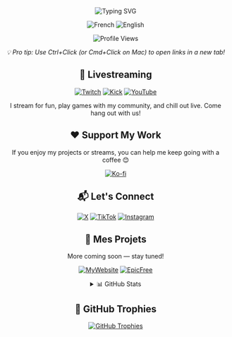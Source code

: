 <div align="center">
  <img src="https://readme-typing-svg.herokuapp.com?font=Fira+Code&size=32&duration=3000&pause=1000&color=6A5ACD&center=true&vCenter=true&width=600&lines=Salut+👋+I'm+Apo!;French+Streamer;Hobbyist+Developer;Ko-fi+lover" alt="Typing SVG" />

  <p align="center">
    <img src="https://img.shields.io/badge/🇫🇷_French-Native-blue?style=for-the-badge&labelColor=1a1b27" alt="French" />
    <img src="https://img.shields.io/badge/🇬🇧_English-Learning-blue?style=for-the-badge&labelColor=1a1b27" alt="English" />
  </p>

  <div align="center">
    <img src="https://komarev.com/ghpvc/?username=apolololo&style=for-the-badge&color=6A5ACD" alt="Profile Views" />
  </div>

  <p><em>💡 Pro tip: Use Ctrl+Click (or Cmd+Click on Mac) to open links in a new tab!</em></p>
</div>

<div align="center">
  <h2>🎥 Livestreaming</h2>

  [![Twitch](https://img.shields.io/badge/Twitch-9146FF?style=for-the-badge&logo=twitch&logoColor=white)](https://www.twitch.tv/tryh_apo)
  [![Kick](https://img.shields.io/badge/Kick-53FC18?style=for-the-badge&logo=kick&logoColor=white)](https://kick.com/tryh-apo)
  [![YouTube](https://img.shields.io/badge/YouTube-FF0000?style=for-the-badge&logo=youtube&logoColor=white)](https://www.youtube.com/@tryhapo)
</div>

<p align="center">I stream for fun, play games with my community, and chill out live. Come hang out with us!</p>

<div align="center">
  <h2>❤️ Support My Work</h2>
  <p>If you enjoy my projects or streams, you can help me keep going with a coffee 😊</p>

  [![Ko-fi](https://img.shields.io/badge/Buy%20Me%20a%20Coffee-FF5E5B?style=for-the-badge&logo=ko-fi&logoColor=white)](https://ko-fi.com/apo__)
</div>

<div align="center">
  <h2>📬 Let's Connect</h2>

  [![X](https://img.shields.io/badge/X-000000?style=for-the-badge&logo=x&logoColor=white)](https://x.com/apoftn1)
  [![TikTok](https://img.shields.io/badge/TikTok-000000?style=for-the-badge&logo=tiktok&logoColor=white)](https://www.tiktok.com/@apo_ban)
  [![Instagram](https://img.shields.io/badge/Instagram-E4405F?style=for-the-badge&logo=instagram&logoColor=white)](https://instagram.com/tryh_apo)
</div>

<div align="center">
  <h2>📌 Mes Projets</h2>
  <p>More coming soon — stay tuned!</p>

  [![MyWebsite](https://img.shields.io/badge/🌐_MyWebsite-Personal_website-6A5ACD?style=for-the-badge)](https://apolinks.netlify.app)
  [![EpicFree](https://img.shields.io/badge/🧩_BrowserExtension-EpicFree-6A5ACD?style=for-the-badge)](https://github.com/apolololo/EpicFree)
</div>

<div align="center">
  <details>
    <summary>📊 GitHub Stats</summary>
    <img src="https://github-readme-stats.vercel.app/api?username=apolololo&show_icons=true&theme=tokyonight&hide_border=true&border_radius=10" alt="GitHub Stats" height="150" />
    <img src="https://github-readme-streak-stats.herokuapp.com/?user=apolololo&theme=tokyonight&hide_border=true&border_radius=10" alt="GitHub Streak" height="150" />
  </details>
</div>

<div align="center">
  <h2>🌟 GitHub Trophies</h2>
  <a href="https://github.com/ryo-ma/github-profile-trophy">
    <img src="https://github-profile-trophy.vercel.app/?username=apolololo&theme=tokyonight&no-frame=true&no-bg=true&margin-w=15" alt="GitHub Trophies" />
  </a>
</div>
